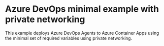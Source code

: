 # Azure DevOps minimal example with private networking

This example deploys Azure DevOps Agents to Azure Container Apps using the minimal set of required variables using private networking.
